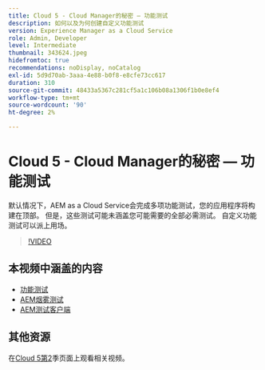 ```yaml
---
title: Cloud 5 - Cloud Manager的秘密 — 功能测试
description: 如何以及为何创建自定义功能测试
version: Experience Manager as a Cloud Service
role: Admin, Developer
level: Intermediate
thumbnail: 343624.jpeg
hidefromtoc: true
recommendations: noDisplay, noCatalog
exl-id: 5d9d70ab-3aaa-4e88-b0f8-e8cfe73cc617
duration: 310
source-git-commit: 48433a5367c281cf5a1c106b08a1306f1b0e8ef4
workflow-type: tm+mt
source-wordcount: '90'
ht-degree: 2%

---
```


# Cloud 5 - Cloud Manager的秘密 — 功能测试

默认情况下，AEM as a Cloud Service会完成多项功能测试，您的应用程序将构建在顶部。 但是，这些测试可能未涵盖您可能需要的全部必需测试。 自定义功能测试可以派上用场。

>[!VIDEO](https://video.tv.adobe.com/v/343624?quality=12&learn=on)

## 本视频中涵盖的内容

+ [功能测试](https://experienceleague.adobe.com/docs/experience-manager-cloud-service/content/implementing/using-cloud-manager/test-results/functional-testing.html)
+ [AEM烟雾测试](https://github.com/adobe/aem-test-samples/)
+ [AEM测试客户端](https://github.com/adobe/aem-testing-clients/)

## 其他资源

在[Cloud 5第2](../cloud5-season-2.md)季页面上观看相关视频。

